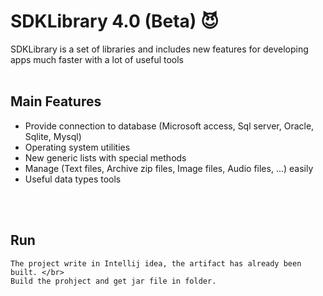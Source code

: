 # SDKLibrary 4.0 (Beta) :smiling_imp:
SDKLibrary is a set of libraries and includes new features for developing apps much faster with a lot of useful tools
</br>
</br>

## Main Features

* Provide connection to database (Microsoft access, Sql server, Oracle, Sqlite, Mysql)
* Operating system utilities
* New generic lists with special methods 
* Manage (Text files, Archive zip files, Image files, Audio files, ...) easily
* Useful data types tools
</br>
</br>

## Run
```
The project write in Intellij idea, the artifact has already been built. </br>
Build the prohject and get jar file in folder.
```
